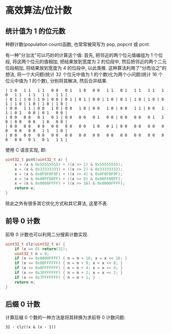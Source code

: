 # 高效算法/位计数

## 统计值为 1 的位元数

种群计数(population count)函数, 也常常被简写为 pop, popcnt 或 pcnt.

有一种"分治法"可以巧妙的计算这个值: 首先, 把邻近的两个位元值编组为 1 个位段, 将这两个位元的值相加, 把结果放到宽度为 2 的位段中, 然后把邻近的两个二元位段相加, 将结果放到宽度为 4 的位段中, 以此类推. 这种算法利用了"分而治之"的想法, 将一个大问题(统计 32 个位元中值为 1 的个数)化为两个小问题(统计 16 个位元中值为 1 的个数), 分别将其解决, 然后合并结果.

```no-highlight
| 1 0   1 1   1 1   0 0   0 1   1 0   0 0   1 1   0 1   1 1   1 1   1 0   1 1   1 1   1 1   1 1 |
| 0 1 | 1 0 | 1 0 | 0 0 | 0 1 | 0 1 | 0 0 | 1 0 | 0 1 | 1 0 | 1 0 | 0 1 | 1 0 | 1 0 | 1 0 | 1 0 |
| 0 0   1 1 | 0 0   1 0 | 0 0   1 0 | 0 0   1 0 | 0 0   1 1 | 0 0   1 1 | 0 1   0 0 | 0 1   0 0 |
| 0 0   0 0   0 1   0 1 | 0 0   0 0   0 1   0 0 | 0 0   0 0   0 1   1 0 | 0 0   0 0   1 0   0 0 |
| 0 0   0 0   0 0   0 0   0 0   0 0   1 0   0 1 | 0 0   0 0   0 0   0 0   0 0   0 0   1 1   1 0 |
| 0 0   0 0   0 0   0 0   0 0   0 0   0 0   0 0   0 0   0 0   0 0   0 0   0 0   0 1   0 1   1 1 |
```

使用 C 语言实现, 即:

```c
uint32_t pcnt(uint32_t x) {
    x = (x & 0x55555555) + ((x >> 1) & 0x55555555);
    x = (x & 0x33333333) + ((x >> 2) & 0x33333333);
    x = (x & 0x0F0F0F0F) + ((x >> 4) & 0x0F0F0F0F);
    x = (x & 0x00FF00FF) + ((x >> 8) & 0x00FF00FF);
    x = (x & 0x0000FFFF) + ((x >> 16) & 0x0000FFFF);
    return x;
}
```

除此之外有很多其它优化方式和其它算法, 这里不表.

## 前导 0 计数

前导 0 计数也可以利用二分搜索计数实现.

```c
uint32_t clz(uint32_t x) {
    if (x == 0) return(32);
    uint32_t n = 0;
    if (x <= 0x0000FFFF) { n = n + 16; x = x << 16; }
    if (x <= 0x00FFFFFF) { n = n + 8; x = x << 8; }
    if (x <= 0x0FFFFFFF) { n = n + 4; x = x << 4; }
    if (x <= 0x3FFFFFFF) { n = n + 2; x = x << 2; }
    if (x <= 0x7FFFFFFF) { n = n + 1; }
    return n;
}
```

## 后缀 0 计数

计算后缀 0 个数的一种方法是将其转换为求前导 0 计数问题:

```no-highlight
32 - clz(!x & (x - 1))
```
